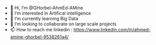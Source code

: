 - 👋 Hi, I’m @GHorbel-AhmEd-AMine
- 👀 I’m interested in Artifical intelligence
- 🌱 I’m currently learning Big Data 
- 💞️ I’m looking to collaborate on large scale projects
- 📫 How to reach me linkedin : https://www.linkedin.com/in/ahmed-amine-ghorbel-9538261a4/

<!---
GHorbel-AhmEd-AMine/GHorbel-AhmEd-AMine is a ✨ special ✨ repository because its `README.md` (this file) appears on your GitHub profile.
You can click the Preview link to take a look at your changes.
--->

